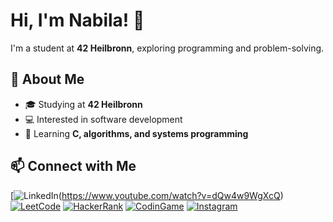 # Hi, I'm Nabila! 👋  
I'm a student at **42 Heilbronn**, exploring programming and problem-solving.  

## 📖 About Me  
- 🎓 Studying at **42 Heilbronn**  
- 💻 Interested in software development  
- 🌱 Learning **C, algorithms, and systems programming**  

## 📫 Connect with Me  
[![LinkedIn](https://img.shields.io/badge/LinkedIn-blue?logo=linkedin&logoColor=white)(https://www.youtube.com/watch?v=dQw4w9WgXcQ)
[![LeetCode](https://img.shields.io/badge/LeetCode-orange?logo=leetcode)](https://www.youtube.com/watch?v=dQw4w9WgXcQ)
[![HackerRank](https://img.shields.io/badge/HackerRank-green?logo=hackerrank)](https://www.youtube.com/watch?v=dQw4w9WgXcQ)
[![CodinGame](https://img.shields.io/badge/CodinGame-yellow?logo=codingame)](https://www.youtube.com/watch?v=dQw4w9WgXcQ)
[![Instagram](https://img.shields.io/badge/Instagram-purple?logo=instagram)](https://www.youtube.com/watch?v=dQw4w9WgXcQ)

<!--
**nabilac27/nabilac27** is a ✨ _special_ ✨ repository because its `README.md` (this file) appears on your GitHub profile.

Here are some ideas to get you started:

- 🔭 I’m currently working on ...
- 🌱 I’m currently learning ...
- 👯 I’m looking to collaborate on ...
- 🤔 I’m looking for help with ...
- 💬 Ask me about ...
- 📫 How to reach me: ...
- 😄 Pronouns: ...
- ⚡ Fun fact: ...
-->
